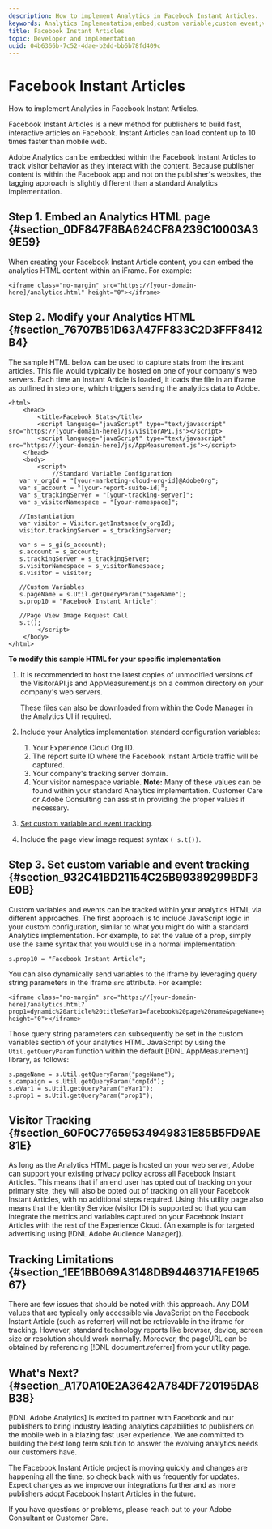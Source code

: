 ```yaml
---
description: How to implement Analytics in Facebook Instant Articles.
keywords: Analytics Implementation;embed;custom variable;custom event;visitor tracking;tracking;limitations
title: Facebook Instant Articles
topic: Developer and implementation
uuid: 04b6366b-7c52-4dae-b2dd-bb6b78fd409c
---
```


# Facebook Instant Articles

How to implement Analytics in Facebook Instant Articles.

Facebook Instant Articles is a new method for publishers to build fast, interactive articles on Facebook. Instant Articles can load content up to 10 times faster than mobile web.

Adobe Analytics can be embedded within the Facebook Instant Articles to track visitor behavior as they interact with the content. Because publisher content is within the Facebook app and not on the publisher's websites, the tagging approach is slightly different than a standard Analytics implementation.

## Step 1. Embed an Analytics HTML page {#section_0DF847F8BA624CF8A239C10003A39E59}

When creating your Facebook Instant Article content, you can embed the analytics HTML content within an iFrame. For example:

```
<iframe class="no-margin" src="https://[your-domain-here]/analytics.html" height="0"></iframe>
```

## Step 2. Modify your Analytics HTML {#section_76707B51D63A47FF833C2D3FFF8412B4}

The sample HTML below can be used to capture stats from the instant articles. This file would typically be hosted on one of your company's web servers. Each time an Instant Article is loaded, it loads the file in an iframe as outlined in step one, which triggers sending the analytics data to Adobe.

```
<html> 
    <head> 
        <title>Facebook Stats</title> 
        <script language="javaScript" type="text/javascript" src="https://[your-domain-here]/js/VisitorAPI.js"></script> 
        <script language="javaScript" type="text/javascript" src="https://[your-domain-here]/js/AppMeasurement.js"></script> 
    </head> 
    <body> 
        <script> 
            //Standard Variable Configuration 
   var v_orgId = "[your-marketing-cloud-org-id]@AdobeOrg"; 
   var s_account = "[your-report-suite-id]"; 
   var s_trackingServer = "[your-tracking-server]"; 
   var s_visitorNamespace = "[your-namespace]"; 
     
   //Instantiation 
   var visitor = Visitor.getInstance(v_orgId); 
   visitor.trackingServer = s_trackingServer; 
     
   var s = s_gi(s_account); 
   s.account = s_account; 
   s.trackingServer = s_trackingServer; 
   s.visitorNamespace = s_visitorNamespace; 
   s.visitor = visitor; 
     
   //Custom Variables 
   s.pageName = s.Util.getQueryParam("pageName"); 
   s.prop10 = "Facebook Instant Article"; 
       
   //Page View Image Request Call 
   s.t(); 
        </script> 
    </body> 
</html> 
```

**To modify this sample HTML for your specific implementation**

1. It is recommended to host the latest copies of unmodified versions of the VisitorAPI.js and AppMeasurement.js on a common directory on your company's web servers.

   These files can also be downloaded from within the Code Manager in the Analytics UI if required.

1. Include your Analytics implementation standard configuration variables:

    1. Your Experience Cloud Org ID.
    1. The report suite ID where the Facebook Instant Article traffic will be captured.
    1. Your company's tracking server domain.
    1. Your visitor namespace variable. **Note:** Many of these values can be found within your standard Analytics implementation. Customer Care or Adobe Consulting can assist in providing the proper values if necessary.

1. [Set custom variable and event tracking](/help/implement/js-implementation/analytics-facebook-instant-articles.md#section_932C41BD21154C25B99389299BDF3E0B).
1. Include the page view image request syntax `( s.t())`.

## Step 3. Set custom variable and event tracking {#section_932C41BD21154C25B99389299BDF3E0B}

Custom variables and events can be tracked within your analytics HTML via different approaches. The first approach is to include JavaScript logic in your custom configuration, similar to what you might do with a standard Analytics implementation. For example, to set the value of a prop, simply use the same syntax that you would use in a normal implementation:

```
s.prop10 = "Facebook Instant Article";
```

You can also dynamically send variables to the iframe by leveraging query string parameters in the iframe `src` attribute. For example:

```
<iframe class="no-margin" src="https://[your-domain-here]/analytics.html?prop1=dynamic%20article%20title&eVar1=facebook%20page%20name&pageName=your%20page%20name%20here&cmpId=your%20campaignID%20here" height="0"></iframe>
```

Those query string parameters can subsequently be set in the custom variables section of your analytics HTML JavaScript by using the `Util.getQueryParam` function within the default [!DNL AppMeasurement] library, as follows:

```
s.pageName = s.Util.getQueryParam("pageName"); 
s.campaign = s.Util.getQueryParam("cmpId"); 
s.eVar1 = s.Util.getQueryParam("eVar1"); 
s.prop1 = s.Util.getQueryParam("prop1"); 
```

## Visitor Tracking {#section_60F0C77659534949831E85B5FD9AE81E}

As long as the Analytics HTML page is hosted on your web server, Adobe can support your existing privacy policy across all Facebook Instant Articles. This means that if an end user has opted out of tracking on your primary site, they will also be opted out of tracking on all your Facebook Instant Articles, with no additional steps required. Using this utility page also means that the Identity Service (visitor ID) is supported so that you can integrate the metrics and variables captured on your Facebook Instant Articles with the rest of the Experience Cloud. (An example is for targeted advertising using [!DNL Adobe Audience Manager]).

## Tracking Limitations {#section_1EE1BB069A3148DB9446371AFE196567}

There are few issues that should be noted with this approach. Any DOM values that are typically only accessible via JavaScript on the Facebook Instant Article (such as referrer) will not be retrievable in the iframe for tracking. However, standard technology reports like browser, device, screen size or resolution should work normally. Moreover, the pageURL can be obtained by referencing [!DNL document.referrer] from your utility page.

## What's Next? {#section_A170A10E2A3642A784DF720195DA8B38}

[!DNL Adobe Analytics] is excited to partner with Facebook and our publishers to bring industry leading analytics capabilities to publishers on the mobile web in a blazing fast user experience. We are committed to building the best long term solution to answer the evolving analytics needs our customers have.

The Facebook Instant Article project is moving quickly and changes are happening all the time, so check back with us frequently for updates. Expect changes as we improve our integrations further and as more publishers adopt Facebook Instant Articles in the future.

If you have questions or problems, please reach out to your Adobe Consultant or Customer Care.
